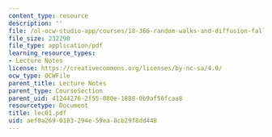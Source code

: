 ```yaml
---
content_type: resource
description: ''
file: /ol-ocw-studio-app/courses/18-366-random-walks-and-diffusion-fall-2006/aef0a2690183294e59ea8cb29f8dd448_lec01.pdf
file_size: 232298
file_type: application/pdf
learning_resource_types:
- Lecture Notes
license: https://creativecommons.org/licenses/by-nc-sa/4.0/
ocw_type: OCWFile
parent_title: Lecture Notes
parent_type: CourseSection
parent_uid: 41244276-2f55-080e-1888-0b9af56fcaa8
resourcetype: Document
title: lec01.pdf
uid: aef0a269-0183-294e-59ea-8cb29f8dd448
---
```

